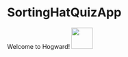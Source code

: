 # SortingHatQuizApp
Welcome to Hogward! <img src="http://i.imgur.com/zVuELlL.jpg" width="50" height="50">
